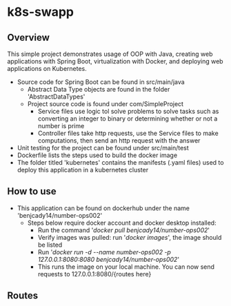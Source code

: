 # k8s-swapp

## Overview
This simple project demonstrates usage of OOP with Java, creating web applications with Spring Boot, virtualization with Docker, and deploying web applications on Kubernetes.
* Source code for Spring Boot can be found in src/main/java
    * Abstract Data Type objects are found in the folder 'AbstractDataTypes'
    * Project source code is found under com/SimpleProject
        * Service files use logic tol solve problems to solve tasks such as converting an integer to binary or determining whether or not a number is prime
        * Controller files take http requests, use the Service files to make computations, then send an http request with the answer
* Unit testing for the project can be found under src/main/test
* Dockerfile lists the steps used to build the docker image
* The folder titled 'kubernetes' contains the manifests (.yaml files) used to deploy this application in a kubernetes cluster

## How to use
* This application can be found on dockerhub under the name 'benjcady14/number-ops002'
    * Steps below require docker account and docker desktop installed:
        * Run the command '_docker pull benjcady14/number-ops002_'
        * Verify images was pulled: run '_docker images_', the image should be listed
        * Run
            '_docker run -d --name number-ops002 -p 127.0.0.1:8080:8080 benjcady14/number-ops002_'
        * This runs the image on your local machine. You can now send requests to 127.0.0.1:8080/{routes here}
## Routes        

